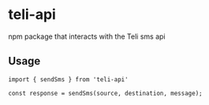 # teli-api
npm package that interacts with the Teli sms api

## Usage
```
import { sendSms } from 'teli-api'

const response = sendSms(source, destination, message);
```
